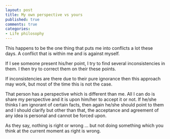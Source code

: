 ```yaml
---
layout: post
title: My own perspective vs yours 
published: true
comments: true
categories:
- Life philosophy
---
```


This happens to be the one thing that puts me into conflicts a lot these days. A conflict that is within me and is against myself.

If I see someone present his/her point, I try to find several inconsistencies in them. I then try to correct them on their these points.

If inconsistencies are there due to their pure ignorance then this approach may work, but most of the time this is not the case.

That person has a perspective which is different than me. All I can do is share my perspective and it is upon him/her to accept it or not. If he/she thinks I am ignorant of certain facts, then again he/she should point to them and I should clarify but other than that, the acceptance and agreement of any idea is personal and cannot be forced upon.

As they say, nothing is right or wrong ... but not doing something which you think at the current moment as right is wrong.
